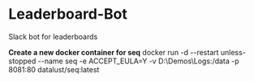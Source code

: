 # Leaderboard-Bot
Slack bot for leaderboards

**Create a new docker container for seq**
docker run -d --restart unless-stopped --name seq -e ACCEPT_EULA=Y -v D:\Demos\Logs:/data -p 8081:80 datalust/seq:latest
